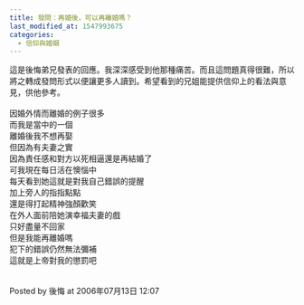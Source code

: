 ```yaml
---
title: 發問：再婚後，可以再離婚嗎？
last_modified_at: 1547993675
categories:
  - 信仰與婚姻
---
```


這是後悔弟兄發表的回應。我深深感受到他那種痛苦。而且這問題真得很難，所以將之轉成發問形式以便讓更多人讀到。希望看到的兄姐能提供信仰上的看法與意見，供他參考。<br><br><!--more-->因婚外情而離婚的例子很多<br>而我是當中的一個<br>離婚後我不想再娶<br>但因為有夫妻之實<br>因為責任感和對方以死相逼還是再結婚了<br>可我現在每日活在懊惱中<br>每天看到她這就是對我自己錯誤的提醒<br>加上旁人的指指點點<br>還是得打起精神強顏歡笑<br>在外人面前陪她演幸福夫妻的戲<br>只好盡量不回家<br>但是我能再離婚嗎<br>犯下的錯誤仍然無法彌補<br>這就是上帝對我的懲罰吧<br><br><br>Posted by 後悔 at 2006年07月13日 12:07 <br>
